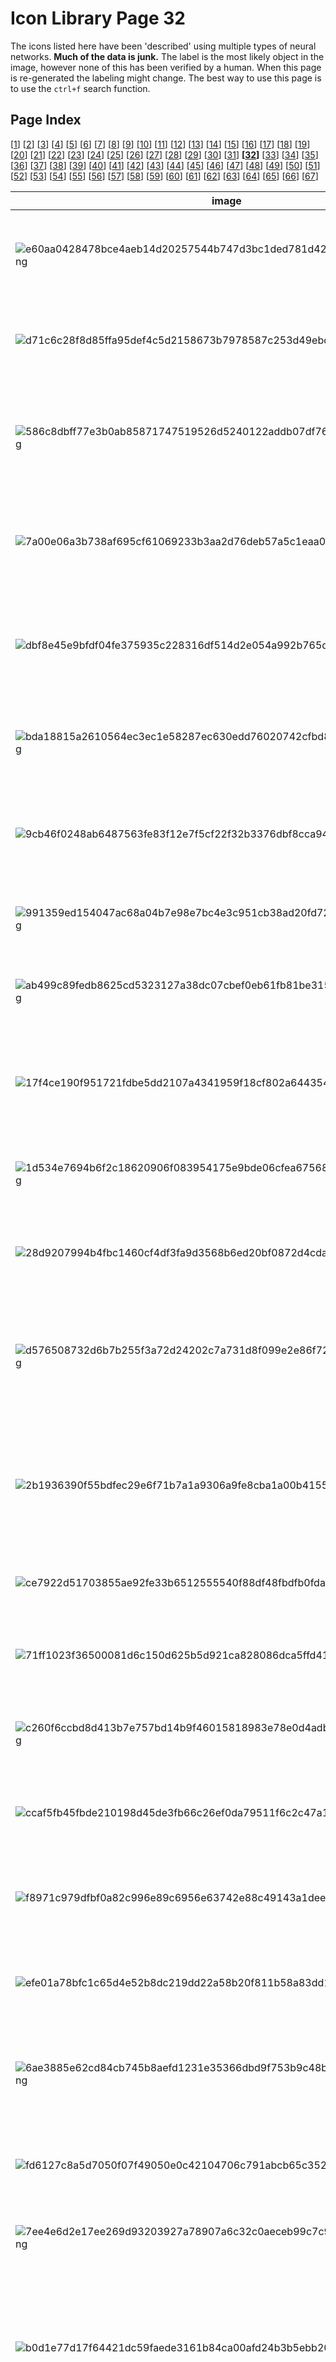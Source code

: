 # Icon Library Page 32

The icons listed here have been 'described' using multiple types of neural networks. **Much of the data is junk.** The label is the most likely object in the image, however none of this has been verified by a human. When this page is re-generated the labeling might change.
The best way to use this page is to use the `ctrl+f` search function.

## Page Index

[[1](/docs/toyo/icons/icon_library_page_01.md)] [[2](/docs/toyo/icons/icon_library_page_02.md)] [[3](/docs/toyo/icons/icon_library_page_03.md)] [[4](/docs/toyo/icons/icon_library_page_04.md)] [[5](/docs/toyo/icons/icon_library_page_05.md)] [[6](/docs/toyo/icons/icon_library_page_06.md)] [[7](/docs/toyo/icons/icon_library_page_07.md)] [[8](/docs/toyo/icons/icon_library_page_08.md)] [[9](/docs/toyo/icons/icon_library_page_09.md)] [[10](/docs/toyo/icons/icon_library_page_10.md)] [[11](/docs/toyo/icons/icon_library_page_11.md)] [[12](/docs/toyo/icons/icon_library_page_12.md)] [[13](/docs/toyo/icons/icon_library_page_13.md)] [[14](/docs/toyo/icons/icon_library_page_14.md)] [[15](/docs/toyo/icons/icon_library_page_15.md)] [[16](/docs/toyo/icons/icon_library_page_16.md)] [[17](/docs/toyo/icons/icon_library_page_17.md)] [[18](/docs/toyo/icons/icon_library_page_18.md)] [[19](/docs/toyo/icons/icon_library_page_19.md)] [[20](/docs/toyo/icons/icon_library_page_20.md)] [[21](/docs/toyo/icons/icon_library_page_21.md)] [[22](/docs/toyo/icons/icon_library_page_22.md)] [[23](/docs/toyo/icons/icon_library_page_23.md)] [[24](/docs/toyo/icons/icon_library_page_24.md)] [[25](/docs/toyo/icons/icon_library_page_25.md)] [[26](/docs/toyo/icons/icon_library_page_26.md)] [[27](/docs/toyo/icons/icon_library_page_27.md)] [[28](/docs/toyo/icons/icon_library_page_28.md)] [[29](/docs/toyo/icons/icon_library_page_29.md)] [[30](/docs/toyo/icons/icon_library_page_30.md)] [[31](/docs/toyo/icons/icon_library_page_31.md)] **[[32](/docs/toyo/icons/icon_library_page_32.md)]** [[33](/docs/toyo/icons/icon_library_page_33.md)] [[34](/docs/toyo/icons/icon_library_page_34.md)] [[35](/docs/toyo/icons/icon_library_page_35.md)] [[36](/docs/toyo/icons/icon_library_page_36.md)] [[37](/docs/toyo/icons/icon_library_page_37.md)] [[38](/docs/toyo/icons/icon_library_page_38.md)] [[39](/docs/toyo/icons/icon_library_page_39.md)] [[40](/docs/toyo/icons/icon_library_page_40.md)] [[41](/docs/toyo/icons/icon_library_page_41.md)] [[42](/docs/toyo/icons/icon_library_page_42.md)] [[43](/docs/toyo/icons/icon_library_page_43.md)] [[44](/docs/toyo/icons/icon_library_page_44.md)] [[45](/docs/toyo/icons/icon_library_page_45.md)] [[46](/docs/toyo/icons/icon_library_page_46.md)] [[47](/docs/toyo/icons/icon_library_page_47.md)] [[48](/docs/toyo/icons/icon_library_page_48.md)] [[49](/docs/toyo/icons/icon_library_page_49.md)] [[50](/docs/toyo/icons/icon_library_page_50.md)] [[51](/docs/toyo/icons/icon_library_page_51.md)] [[52](/docs/toyo/icons/icon_library_page_52.md)] [[53](/docs/toyo/icons/icon_library_page_53.md)] [[54](/docs/toyo/icons/icon_library_page_54.md)] [[55](/docs/toyo/icons/icon_library_page_55.md)] [[56](/docs/toyo/icons/icon_library_page_56.md)] [[57](/docs/toyo/icons/icon_library_page_57.md)] [[58](/docs/toyo/icons/icon_library_page_58.md)] [[59](/docs/toyo/icons/icon_library_page_59.md)] [[60](/docs/toyo/icons/icon_library_page_60.md)] [[61](/docs/toyo/icons/icon_library_page_61.md)] [[62](/docs/toyo/icons/icon_library_page_62.md)] [[63](/docs/toyo/icons/icon_library_page_63.md)] [[64](/docs/toyo/icons/icon_library_page_64.md)] [[65](/docs/toyo/icons/icon_library_page_65.md)] [[66](/docs/toyo/icons/icon_library_page_66.md)] [[67](/docs/toyo/icons/icon_library_page_67.md)] 

| image | labels |
| - | - |
| ![e60aa0428478bce4aeb14d20257544b747d3bc1ded781d4271334f2c16b1971d.png](/img/icons/e60aa0428478bce4aeb14d20257544b747d3bc1ded781d4271334f2c16b1971d.png) | face powder, person, face powder, Windsor tie, bearskin, busby, shako, neck brace |
| ![d71c6c28f8d85ffa95def4c5d2158673b7978587c253d49ebdfd9ccc6b635914.png](/img/icons/d71c6c28f8d85ffa95def4c5d2158673b7978587c253d49ebdfd9ccc6b635914.png) | Windsor tie, person, oboe, Windsor tie, bearskin, busby, shako, Windsor tie |
| ![586c8dbff77e3b0ab85871747519526d5240122addb07df76a439ac080be3720.png](/img/icons/586c8dbff77e3b0ab85871747519526d5240122addb07df76a439ac080be3720.png) | Windsor tie, person, combination lock, stopwatch, bolo tie, bolo, bola tie, bola, bolo tie, bolo, bola tie, bola |
| ![7a00e06a3b738af695cf61069233b3aa2d76deb57a5c1eaa099f7ce60bd805f7.png](/img/icons/7a00e06a3b738af695cf61069233b3aa2d76deb57a5c1eaa099f7ce60bd805f7.png) | face powder, person, hand-held computer, ocarina, bearskin, busby, shako, neck brace |
| ![dbf8e45e9bfdf04fe375935c228316df514d2e054a992b765da0510b5afdb3ce.png](/img/icons/dbf8e45e9bfdf04fe375935c228316df514d2e054a992b765da0510b5afdb3ce.png) | pill bottle, person, sunscreen, beaker, thresher, thrasher, threshing machine, packet |
| ![bda18815a2610564ec3ec1e58287ec630edd76020742cfbd82352a74cb1e616f.png](/img/icons/bda18815a2610564ec3ec1e58287ec630edd76020742cfbd82352a74cb1e616f.png) | digital clock, phone, analog clock, analog clock, analog clock, scoreboard |
| ![9cb46f0248ab6487563fe83f12e7f5cf22f32b3376dbf8cca942031af9dbdbd8.png](/img/icons/9cb46f0248ab6487563fe83f12e7f5cf22f32b3376dbf8cca942031af9dbdbd8.png) | safety pin, person, sunscreen, safety pin, chain saw, chainsaw, fire screen, fireguard |
| ![991359ed154047ac68a04b7e98e7bc4e3c951cb38ad20fd72a64d7f8e2a945f5.png](/img/icons/991359ed154047ac68a04b7e98e7bc4e3c951cb38ad20fd72a64d7f8e2a945f5.png) | hourglass, phone, nipple, maraca, pickelhaube, gong, tam-tam |
| ![ab499c89fedb8625cd5323127a38dc07cbef0eb61fb81be3150d1e5ae1e36a39.png](/img/icons/ab499c89fedb8625cd5323127a38dc07cbef0eb61fb81be3150d1e5ae1e36a39.png) | eggnog, sun, matchstick, plunger, torch, plunger, plumber's helper |
| ![17f4ce190f951721fdbe5dd2107a4341959f18cf802a644354265d3861b8aceb.png](/img/icons/17f4ce190f951721fdbe5dd2107a4341959f18cf802a644354265d3861b8aceb.png) | waffle iron, phone, sunscreen, tobacco shop, panpipe, pandean pipe, syrinx, plate rack |
| ![1d534e7694b6f2c18620906f083954175e9bde06cfea67568eefde1571867254.png](/img/icons/1d534e7694b6f2c18620906f083954175e9bde06cfea67568eefde1571867254.png) | digital clock, person, Band Aid, pick, pick, plectrum, plectron, chain saw, chainsaw |
| ![28d9207994b4fbc1460cf4df3fa9d3568b6ed20bf0872d4cda39f37e2d23e3a3.png](/img/icons/28d9207994b4fbc1460cf4df3fa9d3568b6ed20bf0872d4cda39f37e2d23e3a3.png) | whistle, phone, can opener, oboe, stopwatch, stop watch, plate rack |
| ![d576508732d6b7b255f3a72d24202c7a731d8f099e2e86f726938966fcd3847f.png](/img/icons/d576508732d6b7b255f3a72d24202c7a731d8f099e2e86f726938966fcd3847f.png) | hourglass, person, whiskey jug, sunscreen, book jacket, dust cover, dust jacket, dust wrapper, lighter, light, igniter, ignitor |
| ![2b1936390f55bdfec29e6f71b7a1a9306a9fe8cba1a00b4155171d5dfc3cc4cb.png](/img/icons/2b1936390f55bdfec29e6f71b7a1a9306a9fe8cba1a00b4155171d5dfc3cc4cb.png) | frying pan, spaceship, chain saw, oboe, letter opener, paper knife, paperknife, letter opener, paper knife, paperknife |
| ![ce7922d51703855ae92fe33b6512555540f88df48fbdfb0fda56265672436a61.png](/img/icons/ce7922d51703855ae92fe33b6512555540f88df48fbdfb0fda56265672436a61.png) | hand-held computer, flower, packet, Windsor tie, packet, packet |
| ![71ff1023f36500081d6c150d625b5d921ca828086dca5ffd41951ae25c62e4ca.png](/img/icons/71ff1023f36500081d6c150d625b5d921ca828086dca5ffd41951ae25c62e4ca.png) | digital clock, person, chain saw, chain saw, pick, plectrum, plectron, chain saw, chainsaw |
| ![c260f6ccbd8d413b7e757bd14b9f46015818983e78e0d4adb18f44a0203e042c.png](/img/icons/c260f6ccbd8d413b7e757bd14b9f46015818983e78e0d4adb18f44a0203e042c.png) | digital clock, person, digital clock, digital clock, scoreboard, scoreboard |
| ![ccaf5fb45fbde210198d45de3fb66c26ef0da79511f6c2c47a14f98308147e4e.png](/img/icons/ccaf5fb45fbde210198d45de3fb66c26ef0da79511f6c2c47a14f98308147e4e.png) | theater curtain, flower, digital clock, whistle, bearskin, busby, shako, spatula |
| ![f8971c979dfbf0a82c996e89c6956e63742e88c49143a1dee2c3f04dfd13ceb6.png](/img/icons/f8971c979dfbf0a82c996e89c6956e63742e88c49143a1dee2c3f04dfd13ceb6.png) | letter opener, tree, screw, hatchet, wall clock, letter opener, paper knife, paperknife |
| ![efe01a78bfc1c65d4e52b8dc219dd22a58b20f811b58a83dd1e93fc8291eb87d.png](/img/icons/efe01a78bfc1c65d4e52b8dc219dd22a58b20f811b58a83dd1e93fc8291eb87d.png) | Windsor tie, person, hourglass, shoji, bow, chocolate sauce, chocolate syrup |
| ![6ae3885e62cd84cb745b8aefd1231e35366dbd9f753b9c48b06452039565136b.png](/img/icons/6ae3885e62cd84cb745b8aefd1231e35366dbd9f753b9c48b06452039565136b.png) | hand-held computer, phone, safe, spatula, hand-held computer, hand-held microcomputer, cassette |
| ![fd6127c8a5d7050f07f49050e0c42104706c791abcb65c3522d9e0f2c2f70f9c.png](/img/icons/fd6127c8a5d7050f07f49050e0c42104706c791abcb65c3522d9e0f2c2f70f9c.png) | assault rifle, person, analog clock, cleaver, pick, plectrum, plectron, cassette |
| ![7ee4e6d2e17ee269d93203927a78907a6c32c0aeceb99c7c95063d267a2a0c2c.png](/img/icons/7ee4e6d2e17ee269d93203927a78907a6c32c0aeceb99c7c95063d267a2a0c2c.png) | bolo tie, person, stopwatch, loupe, stopwatch, stop watch, chain |
| ![b0d1e77d17f64421dc59faede3161b84ca00afd24b3b5ebb20a04bfa86349616.png](/img/icons/b0d1e77d17f64421dc59faede3161b84ca00afd24b3b5ebb20a04bfa86349616.png) | sunscreen, person, nematode, sunscreen, nematode, nematode worm, roundworm, nematode, nematode worm, roundworm |
| ![849bdeab6abc641bfea2b27dbf89bce420021d91575bb9d1d14d119f55f13e52.png](/img/icons/849bdeab6abc641bfea2b27dbf89bce420021d91575bb9d1d14d119f55f13e52.png) | combination lock, person, pick, punching bag, safety pin, sunscreen, sunblock, sun blocker |
| ![398a0fa2f8a34c3c46241a5f6a1e820fbcf27107668b79f563160e56b8b97748.png](/img/icons/398a0fa2f8a34c3c46241a5f6a1e820fbcf27107668b79f563160e56b8b97748.png) | pick, person, Band Aid, pick, chain saw, chainsaw, pick, plectrum, plectron |
| ![3099b3ed79cfdadd66e448e1464382fff84222bc8e083a5703c721f9536b55ef.png](/img/icons/3099b3ed79cfdadd66e448e1464382fff84222bc8e083a5703c721f9536b55ef.png) | digital clock, person, analog clock, whistle, sunscreen, sunblock, sun blocker, digital clock |
| ![c3a01a5453b7dd07dca18892077c145290759fb7354b797bc75e159075e0d96a.png](/img/icons/c3a01a5453b7dd07dca18892077c145290759fb7354b797bc75e159075e0d96a.png) | digital clock, person, pick, nipple, safety pin, sunscreen, sunblock, sun blocker |
| ![5759641be7e9d8ffad0849bae600a7c87eed7d6f831bd3f2a4a464ea552bd45a.png](/img/icons/5759641be7e9d8ffad0849bae600a7c87eed7d6f831bd3f2a4a464ea552bd45a.png) | sunscreen, person, thresher, whistle, panpipe, pandean pipe, syrinx, chain saw, chainsaw |
| ![35e83f88d70c478b30a0108abadb22ade836d1b5890effa97d65e23ad5a21ab0.png](/img/icons/35e83f88d70c478b30a0108abadb22ade836d1b5890effa97d65e23ad5a21ab0.png) | modem, person, web site, cleaver, web site, website, internet site, site, ski |
| ![8493966817ab64d517948c41945b0444f9071b3a4691a888227b1e7b9fcd3c99.png](/img/icons/8493966817ab64d517948c41945b0444f9071b3a4691a888227b1e7b9fcd3c99.png) | digital clock, person, scoreboard, digital clock, scoreboard, pool table, billiard table, snooker table |
| ![062b46c8d4cbaf47423afa87594a9f5c6decaac74063fe0b33000a94834a7827.png](/img/icons/062b46c8d4cbaf47423afa87594a9f5c6decaac74063fe0b33000a94834a7827.png) | digital clock, person, digital clock, digital clock, scoreboard, analog clock |
| ![32c02ad52d57e3430bd2cfdfef18261dbe754a8d1430d3c857389d835b92381f.png](/img/icons/32c02ad52d57e3430bd2cfdfef18261dbe754a8d1430d3c857389d835b92381f.png) | goldfish, person, conch, rock beauty, ocarina, sweet potato, conch |
| ![0ba6b382539351f64cb12a420a8b21756ab864f521bf0cd58770541d551a13b3.png](/img/icons/0ba6b382539351f64cb12a420a8b21756ab864f521bf0cd58770541d551a13b3.png) | hourglass, tree, muzzle, sunscreen, panpipe, pandean pipe, syrinx, muzzle |
| ![815c8a33a15149b64d05dbc712556e03a543dd12914760dc8ef719782abb636d.png](/img/icons/815c8a33a15149b64d05dbc712556e03a543dd12914760dc8ef719782abb636d.png) | chain saw, person, chain saw, face powder, gibbon, Hylobates lar, chain saw, chainsaw |
| ![9e7a3629b3a72d2b9c911294049d82da183a1f5978c660861e4bfba011e4c69c.png](/img/icons/9e7a3629b3a72d2b9c911294049d82da183a1f5978c660861e4bfba011e4c69c.png) | lotion, tree, Band Aid, sunscreen, Band Aid, thresher, thrasher, threshing machine |
| ![ca36caba6bc64779c9e6a6b95e7fcf15f850b68c08a8563caa9f7246067ae21a.png](/img/icons/ca36caba6bc64779c9e6a6b95e7fcf15f850b68c08a8563caa9f7246067ae21a.png) | whistle, person, spatula, whistle, pick, plectrum, plectron, whistle |
| ![cf7ca74a664d1851b7622738e2a75573a4af2fdf6bd63f85af66eef7f40af8df.png](/img/icons/cf7ca74a664d1851b7622738e2a75573a4af2fdf6bd63f85af66eef7f40af8df.png) | sunscreen, person, oil filter, oil filter, combination lock, oil filter |
| ![4a8c66e87535dbab527397a5b23f38698c78c864c2af9632f8f2fc5887c57974.png](/img/icons/4a8c66e87535dbab527397a5b23f38698c78c864c2af9632f8f2fc5887c57974.png) | punching bag, person, punching bag, punching bag, stopwatch, stop watch, punching bag, punch bag, punching ball, punchball |
| ![a9fab5850460d99c5914214a7b9ce522ea7b8a989ab2f147eff67fcb5382423b.png](/img/icons/a9fab5850460d99c5914214a7b9ce522ea7b8a989ab2f147eff67fcb5382423b.png) | thresher, person, thresher, milk can, maraca, stopwatch, stop watch |
| ![db80ef18779e1b3dc15df72fe39650d69c1f3ee3bc842aca060ad99af714ead9.png](/img/icons/db80ef18779e1b3dc15df72fe39650d69c1f3ee3bc842aca060ad99af714ead9.png) | pedestal, tree, letter opener, plunger, guillotine, letter opener, paper knife, paperknife |
| ![30acfedf95d90549ee65d03f2db3330bde7e4a41a7b3d97fd2939e407be53aa2.png](/img/icons/30acfedf95d90549ee65d03f2db3330bde7e4a41a7b3d97fd2939e407be53aa2.png) | screen, person, hand-held computer, screen, screen, CRT screen, cleaver, meat cleaver, chopper |
| ![8c4f3605072237f51dbe8de97fa3003dea36c6a455ec39afb296fdddfa907720.png](/img/icons/8c4f3605072237f51dbe8de97fa3003dea36c6a455ec39afb296fdddfa907720.png) | ocarina, person, oil filter, oil filter, thresher, thrasher, threshing machine, chain saw, chainsaw |
| ![075d7d1268ffbc3a9a987bd823092f4a844b22dac05e113c07b1f5da5c98a5f9.png](/img/icons/075d7d1268ffbc3a9a987bd823092f4a844b22dac05e113c07b1f5da5c98a5f9.png) | screen, person, Band Aid, screen, scoreboard, Band Aid |
| ![6a309dbb8bbef8ea58a85cacc6b4f858157af19fbc895b951bbd9482044774c8.png](/img/icons/6a309dbb8bbef8ea58a85cacc6b4f858157af19fbc895b951bbd9482044774c8.png) | sunscreen, person, analog clock, nipple, comic book, pick, plectrum, plectron |
| ![6450c21dbea4d784159bf0db552b21b5f33130896851901523a60a02a288cad6.png](/img/icons/6450c21dbea4d784159bf0db552b21b5f33130896851901523a60a02a288cad6.png) | beaker, person, screen, binder, scoreboard, web site, website, internet site, site |
| ![946be7e433629a826406e9815a7301b51ef9d9b54bb822052e812ff384f02bf4.png](/img/icons/946be7e433629a826406e9815a7301b51ef9d9b54bb822052e812ff384f02bf4.png) | screen, person, Band Aid, binder, scoreboard, chain saw, chainsaw |
| ![f25a10745902d789488435b7d96d4cd47dd9dcb90ca27181f7f77461418a8491.png](/img/icons/f25a10745902d789488435b7d96d4cd47dd9dcb90ca27181f7f77461418a8491.png) | power drill, person, panpipe, chain saw, pick, plectrum, plectron, cleaver, meat cleaver, chopper |
| ![facab35535e29616fa89c3cd9c667bb595c11861bcd5496be06b2509de5212a9.png](/img/icons/facab35535e29616fa89c3cd9c667bb595c11861bcd5496be06b2509de5212a9.png) | whistle, person, frying pan, can opener, loupe, jeweler's loupe, can opener, tin opener |
| ![41d2127082db29ac05bb071687c8f7f6f03411e1ba9de20535b6c3d88ee812b0.png](/img/icons/41d2127082db29ac05bb071687c8f7f6f03411e1ba9de20535b6c3d88ee812b0.png) | lotion, tree, safe, milk can, book jacket, dust cover, dust jacket, dust wrapper, packet |
| ![f99dbf8937aa52b3be8cc9d73dc27455b536e63cdd2cc701e67a8e3b038c2767.png](/img/icons/f99dbf8937aa52b3be8cc9d73dc27455b536e63cdd2cc701e67a8e3b038c2767.png) | switch, phone, analog clock, analog clock, analog clock, analog clock |
| ![a537023c8539981a654d6ebeef581d489fa26d711b58d34ef547a2f35ddde893.png](/img/icons/a537023c8539981a654d6ebeef581d489fa26d711b58d34ef547a2f35ddde893.png) | espresso maker, dog, chain saw, whistle, panpipe, pandean pipe, syrinx, hatchet |
| ![b39d664cf6143884db7898ecb6fbf3a8d059e01b9d435ce584525bdb20c4d3a2.png](/img/icons/b39d664cf6143884db7898ecb6fbf3a8d059e01b9d435ce584525bdb20c4d3a2.png) | panpipe, phone, spaghetti squash, panpipe, chiton, coat-of-mail shell, sea cradle, polyplacophore, chiton, coat-of-mail shell, sea cradle, polyplacophore |
| ![0bde7d3ae26608a5bc3cfc2ffb491dc95a6db2f04dbbf4138e55826fd256d0bf.png](/img/icons/0bde7d3ae26608a5bc3cfc2ffb491dc95a6db2f04dbbf4138e55826fd256d0bf.png) | pool table, car, scoreboard, whistle, scoreboard, moving van |
| ![90b1cf841e23e55967b4202b0ab6d073e2ddcfc1b0398a22f5f908b83a8874fe.png](/img/icons/90b1cf841e23e55967b4202b0ab6d073e2ddcfc1b0398a22f5f908b83a8874fe.png) | digital clock, dog, book jacket, analog clock, panpipe, pandean pipe, syrinx, analog clock |
| ![8b7e8113fd1063972deae5d7f0114184014ba2f84eccca9d74bf2d06f46a7973.png](/img/icons/8b7e8113fd1063972deae5d7f0114184014ba2f84eccca9d74bf2d06f46a7973.png) | safety pin, phone, rubber eraser, whistle, safety pin, hair spray |
| ![0b5b9e3ac4d8001b96d1524aec7b43fc8bf69c028c01e0b78a231d8feeda0be4.png](/img/icons/0b5b9e3ac4d8001b96d1524aec7b43fc8bf69c028c01e0b78a231d8feeda0be4.png) | digital clock, person, rule, digital clock, digital clock, ski |
| ![407612f7ff1f69cd41766f8d8fc841e7f13ba465cac8603dcf58bd93fb140d97.png](/img/icons/407612f7ff1f69cd41766f8d8fc841e7f13ba465cac8603dcf58bd93fb140d97.png) | assault rifle, tree, table lamp, table lamp, hatchet, hatchet |
| ![09328601a168bb1d8d9da75c9f153d5c9f3f14e6769b10ff6560daa4cf8e45f8.png](/img/icons/09328601a168bb1d8d9da75c9f153d5c9f3f14e6769b10ff6560daa4cf8e45f8.png) | pedestal, phone, table lamp, pedestal, pedestal, plinth, footstall, pedestal, plinth, footstall |
| ![818be4ea422d42cf4f8057382c1ef53281c8fe906d1d50f7c76427b214945a16.png](/img/icons/818be4ea422d42cf4f8057382c1ef53281c8fe906d1d50f7c76427b214945a16.png) | pill bottle, person, Band Aid, sunscreen, chain saw, chainsaw, cleaver, meat cleaver, chopper |
| ![d8f7bd1d0062323a31ac06bb477864916725853b8fe6f47f33e76a8a8d86033c.png](/img/icons/d8f7bd1d0062323a31ac06bb477864916725853b8fe6f47f33e76a8a8d86033c.png) | ocarina, dog, digital watch, pick, golden retriever, packet |
| ![0205be64484d6e07cbe239ef6305a700456875691c26c4ab7e5732fa13bd1fe7.png](/img/icons/0205be64484d6e07cbe239ef6305a700456875691c26c4ab7e5732fa13bd1fe7.png) | whistle, person, digital watch, Windsor tie, jersey, T-shirt, tee shirt, chain saw, chainsaw |
| ![2186ba30f7b9925c4f92eef925939a36fbd2f09a37cab4b8417bd7aede8f1b2a.png](/img/icons/2186ba30f7b9925c4f92eef925939a36fbd2f09a37cab4b8417bd7aede8f1b2a.png) | whistle, person, face powder, sunscreen, comic book, stopwatch, stop watch |
| ![340780b9abf615808b8a017f9adcef5340805b6965c49611f4a3df85b36bce11.png](/img/icons/340780b9abf615808b8a017f9adcef5340805b6965c49611f4a3df85b36bce11.png) | slot, person, oboe, Windsor tie, comic book, slot, one-armed bandit |
| ![982bd6ecbdda07d19bcc344f7798e0dbb15881a873a51ebceac5164cbc4053f6.png](/img/icons/982bd6ecbdda07d19bcc344f7798e0dbb15881a873a51ebceac5164cbc4053f6.png) | digital clock, spaceship, Band Aid, whistle, panpipe, pandean pipe, syrinx, ski |
| ![81aeb45a796951cabac9187ba4287cb0f7ac491818a86fa9fed5e7aa636790be.png](/img/icons/81aeb45a796951cabac9187ba4287cb0f7ac491818a86fa9fed5e7aa636790be.png) | panpipe, flower, pick, bearskin, pick, plectrum, plectron, pick, plectrum, plectron |
| ![2c0b590c7c917212bda31ad87d0e9d0d46f8e2cef508d83f499237a8eb828634.png](/img/icons/2c0b590c7c917212bda31ad87d0e9d0d46f8e2cef508d83f499237a8eb828634.png) | digital watch, flower, digital watch, pick, three-toed sloth, ai, Bradypus tridactylus, face powder |
| ![3ff812b6772b0637562f782bf0f91ddec7cf737fab8d6d0f74ff0a36c8899dfb.png](/img/icons/3ff812b6772b0637562f782bf0f91ddec7cf737fab8d6d0f74ff0a36c8899dfb.png) | spotlight, person, nematode, Sealyham terrier, nematode, nematode worm, roundworm, stopwatch, stop watch |
| ![2a30a02303d65c6e1abd7a533ac358e0a50de6f28a2f2f780e1fb9d2c382953d.png](/img/icons/2a30a02303d65c6e1abd7a533ac358e0a50de6f28a2f2f780e1fb9d2c382953d.png) | whistle, flower, magnetic compass, whistle, whistle, maraca |
| ![8137192db3f51cd4c5e9f8b0db0d87e24df960b015e10016c31b0458ccfc0ab9.png](/img/icons/8137192db3f51cd4c5e9f8b0db0d87e24df960b015e10016c31b0458ccfc0ab9.png) | digital clock, person, crossword puzzle, sunscreen, scoreboard, scoreboard |
| ![4921216c58d7f44cdb590b1ddc7d43818dfd4679d8c6f0b00da9a0b7eada36e2.png](/img/icons/4921216c58d7f44cdb590b1ddc7d43818dfd4679d8c6f0b00da9a0b7eada36e2.png) | digital clock, person, spatula, EntleBucher, langur, stopwatch, stop watch |
| ![b0e1d81293253c373639ac944e6a1c8bf5d53d0dfa4c8a3d48cde5e39e8e23e1.png](/img/icons/b0e1d81293253c373639ac944e6a1c8bf5d53d0dfa4c8a3d48cde5e39e8e23e1.png) | digital watch, person, pick, loupe, pick, plectrum, plectron, custard apple |
| ![46f08e127690c847af39ae3272400f179249845a3f6a2225b73b0eee31a24fdf.png](/img/icons/46f08e127690c847af39ae3272400f179249845a3f6a2225b73b0eee31a24fdf.png) | leopard, person, velvet, spatula, pick, plectrum, plectron, pick, plectrum, plectron |
| ![2574467769c2d6a34c2962c495c9a1a3bb0eceb9191f3ef4c79afae28da13c30.png](/img/icons/2574467769c2d6a34c2962c495c9a1a3bb0eceb9191f3ef4c79afae28da13c30.png) | pill bottle, sun, sunscreen, sunscreen, jersey, T-shirt, tee shirt, sunscreen, sunblock, sun blocker |
| ![8d43150af2bfc74bedb8d00b129fab973bf9bb264ef5bd53860875732ad7022b.png](/img/icons/8d43150af2bfc74bedb8d00b129fab973bf9bb264ef5bd53860875732ad7022b.png) | combination lock, phone, lotion, nipple, analog clock, lotion |
| ![9a559ceacf8919f65c1413f8e0e93dc4305400d59094138e7241e1e387f4ea98.png](/img/icons/9a559ceacf8919f65c1413f8e0e93dc4305400d59094138e7241e1e387f4ea98.png) | thresher, person, combination lock, combination lock, bulletproof vest, shopping basket |
| ![033e5849c4eb98fc70181aab779ea6f37a15752a11aeb3f821eafd98224cc4a7.png](/img/icons/033e5849c4eb98fc70181aab779ea6f37a15752a11aeb3f821eafd98224cc4a7.png) | screen, spaceship, panpipe, pool table, screen, CRT screen, ski |
| ![a3b3620413accd7cf16743f519cdabbcfa65f2f1874e1b440b5be964da2fce46.png](/img/icons/a3b3620413accd7cf16743f519cdabbcfa65f2f1874e1b440b5be964da2fce46.png) | proboscis monkey, cat, rotisserie, face powder, earthstar, rotisserie |
| ![d9eaf564c2767e728435dd5b97d76181c3ddf745f2a3390fbfdb979f2f8154f6.png](/img/icons/d9eaf564c2767e728435dd5b97d76181c3ddf745f2a3390fbfdb979f2f8154f6.png) | waffle iron, person, spatula, frying pan, jersey, T-shirt, tee shirt, waffle iron |
| ![c7a101204c1939600d0bd012c43fe07871e6043f10657e53f24e87911f8b8184.png](/img/icons/c7a101204c1939600d0bd012c43fe07871e6043f10657e53f24e87911f8b8184.png) | lotion, person, Band Aid, digital clock, Band Aid, Band Aid |
| ![5575228a7f00bc4c89f59746f0f15f26fa6a6e9172eab5da72cc7f367b99c6cd.png](/img/icons/5575228a7f00bc4c89f59746f0f15f26fa6a6e9172eab5da72cc7f367b99c6cd.png) | whistle, person, whistle, whistle, nipple, whistle |
| ![9551eb6f74d9d516523d43438445adb358f522b658bec21bd09f413fff0848b0.png](/img/icons/9551eb6f74d9d516523d43438445adb358f522b658bec21bd09f413fff0848b0.png) | slot, phone, slot, web site, slot, one-armed bandit, slot, one-armed bandit |
| ![63a1049b16f39ce2ae32579b7b3ecf83c6661bde386f9f2e6ae0918815a8053b.png](/img/icons/63a1049b16f39ce2ae32579b7b3ecf83c6661bde386f9f2e6ae0918815a8053b.png) | analog clock, person, analog clock, analog clock, analog clock, stopwatch, stop watch |
| ![b46a82870eaef8df5807519463c152bbd3a9ff37860e0396a8ffeb6733f2054a.png](/img/icons/b46a82870eaef8df5807519463c152bbd3a9ff37860e0396a8ffeb6733f2054a.png) | can opener, phone, panpipe, whistle, whistle, combination lock |
| ![e9150a5c1e7e1b50f746c059b33fee39faca95f7d2f7710743838c778babe952.png](/img/icons/e9150a5c1e7e1b50f746c059b33fee39faca95f7d2f7710743838c778babe952.png) | whistle, person, sunscreen, safety pin, chain saw, chainsaw, sunscreen, sunblock, sun blocker |
| ![b5b93ba773226a4f636eb197d16e1943feaea692348ea0d063aa817966e2f3b1.png](/img/icons/b5b93ba773226a4f636eb197d16e1943feaea692348ea0d063aa817966e2f3b1.png) | digital clock, car, digital clock, whistle, web site, website, internet site, site, ambulance |
| ![700f6e40c0de68d74aba5af9798c0f350ee9aa35f96de2f528577d03f3b93e21.png](/img/icons/700f6e40c0de68d74aba5af9798c0f350ee9aa35f96de2f528577d03f3b93e21.png) | thresher, car, oil filter, sunscreen, chain saw, chainsaw, chain saw, chainsaw |
| ![9c244c5791477a87fb70f1b5453712023b9d91c0f319e5079b115d9ae8bbdbbf.png](/img/icons/9c244c5791477a87fb70f1b5453712023b9d91c0f319e5079b115d9ae8bbdbbf.png) | Windsor tie, person, hand-held computer, remote control, hand-held computer, hand-held microcomputer, packet |
| ![b30bac7d7b19bce0625749d85ac0d6e49fec0f07b38be1b155bddab078247abb.png](/img/icons/b30bac7d7b19bce0625749d85ac0d6e49fec0f07b38be1b155bddab078247abb.png) | scoreboard, spaceship, combination lock, slot, wall clock, analog clock |
| ![15ba3a350a36f926d3c928fb78994d655520cee6143be0f2a1bdabdfae2c15a7.png](/img/icons/15ba3a350a36f926d3c928fb78994d655520cee6143be0f2a1bdabdfae2c15a7.png) | analog clock, person, guillotine, whistle, pick, plectrum, plectron, chain saw, chainsaw |
| ![40aff306f9be7a32d715658aaaca20b043becda17f2611e3f2a4abeed1aba24b.png](/img/icons/40aff306f9be7a32d715658aaaca20b043becda17f2611e3f2a4abeed1aba24b.png) | panpipe, person, pick, geyser, pick, plectrum, plectron, affenpinscher, monkey pinscher, monkey dog |
| ![d8c2443f24bae35feb91c939bb98a00e75735d3b26f3b209997f754762784ed6.png](/img/icons/d8c2443f24bae35feb91c939bb98a00e75735d3b26f3b209997f754762784ed6.png) | pill bottle, person, maraca, whistle, chain saw, chainsaw, safety pin |
| ![2a7834030c50bce903b481e5dd7fcd65201ec65cc67eff18674f707f83213613.png](/img/icons/2a7834030c50bce903b481e5dd7fcd65201ec65cc67eff18674f707f83213613.png) | analog clock, person, analog clock, whistle, pick, plectrum, plectron, stopwatch, stop watch |
| ![88a0338d9eb0c9615d9e72fa4fe6b34aaf95ff1d477c272944dcdabe909bd94f.png](/img/icons/88a0338d9eb0c9615d9e72fa4fe6b34aaf95ff1d477c272944dcdabe909bd94f.png) | barometer, person, wig, bagel, book jacket, dust cover, dust jacket, dust wrapper, wig |
| ![7f15796fce3835786ec25b3a8be4e4f9def843ac25649da655b5454250ea372d.png](/img/icons/7f15796fce3835786ec25b3a8be4e4f9def843ac25649da655b5454250ea372d.png) | Windsor tie, cat, soccer ball, Dandie Dinmont, letter opener, paper knife, paperknife, soccer ball |
| ![032ce2d5c72228a71dfcdee7bde0464929ebf28bba55327b421a3f1898d5f89b.png](/img/icons/032ce2d5c72228a71dfcdee7bde0464929ebf28bba55327b421a3f1898d5f89b.png) | ocarina, person, ocarina, ocarina, bearskin, busby, shako, Windsor tie |
| ![2970ce1b37d5169ff827432c930c053747a416e39fb3ec9ec5b7129e3bff87bb.png](/img/icons/2970ce1b37d5169ff827432c930c053747a416e39fb3ec9ec5b7129e3bff87bb.png) | Windsor tie, dog, revolver, nipple, indri, indris, Indri indri, Indri brevicaudatus, wire-haired fox terrier |
| ![728480a662a5d617c129efb94e3f51b4f14b8bc234e80c25898d7dbae14aa18d.png](/img/icons/728480a662a5d617c129efb94e3f51b4f14b8bc234e80c25898d7dbae14aa18d.png) | ocarina, dog, analog clock, EntleBucher, book jacket, dust cover, dust jacket, dust wrapper, packet |
| ![84e4ec270a5e1a3a18d851a74eee8559d2cc4f64a21c34e8e144912e3df6efa4.png](/img/icons/84e4ec270a5e1a3a18d851a74eee8559d2cc4f64a21c34e8e144912e3df6efa4.png) | moving van, person, ocarina, ocarina, rock beauty, Holocanthus tricolor, chain saw, chainsaw |
| ![2a09972b3b1ed62151754ad9cb7ae986f2a51baf724e77fadd59197925e96bf3.png](/img/icons/2a09972b3b1ed62151754ad9cb7ae986f2a51baf724e77fadd59197925e96bf3.png) | face powder, dog, espresso maker, Windsor tie, golden retriever, whiskey jug |
